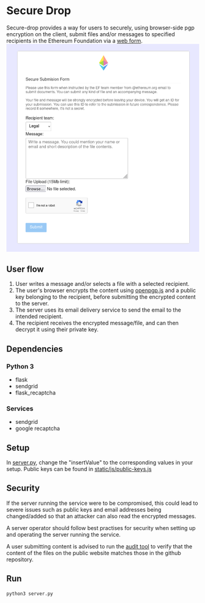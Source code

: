 # Secure Drop

Secure-drop provides a way for users to securely, using browser-side pgp encryption on the client, submit files and/or messages to specified recipients in the Ethereum Foundation via a [web form](https://insertlink).
![Image](screenshot.png)

## User flow

1. User writes a message and/or selects a file with a selected recipient.
2. The user's browser encrypts the content using [openpgp.js](https://openpgpjs.org/) and a public key belonging to the recipient, before submitting the encrypted content to the server.
3. The server uses its email delivery service to send the email to the intended recipient.
4. The recipient receives the encrypted message/file, and can then decrypt it using their private key.


## Dependencies

### Python 3

* flask
* sendgrid
* flask_recaptcha


### Services

* sendgrid
* google recaptcha


## Setup

In [server.py](server.py), change the "insertValue" to the corresponding values in your setup.
Public keys can be found in [static/js/public-keys.js](static/js/public-keys.js)


## Security

If the server running the service were to be compromised, this could lead to severe issues such as public keys and email addresses being changed/added so that an attacker can also read the encrypted messages.

A server operator should follow best practises for security when setting up and operating the server running the service.

A user submitting content is advised to run the [audit tool](https://insertlink) to verify that the content of the files on the public website matches those in the github repository.


## Run
```
python3 server.py
```
